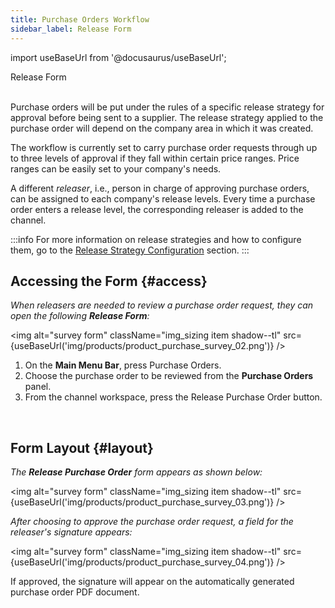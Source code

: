 ```yaml
---
title: Purchase Orders Workflow
sidebar_label: Release Form
---
```


import useBaseUrl from '@docusaurus/useBaseUrl'; 

<span className="hero__title">Release Form</span>
<br/>
<br/>


Purchase orders will be put under the rules of a specific release strategy for approval before being sent to a supplier. The release strategy applied to the purchase order will depend on the company area in which it was created.

The workflow is currently set to carry purchase order requests through up to three levels of approval if they fall within certain price ranges. Price ranges can be easily set to your company's needs.

A different _releaser_, i.e., person in charge of approving purchase orders, can be assigned to each company's release levels. Every time a purchase order enters a release level, the corresponding releaser is added to the channel.

:::info
For more information on release strategies and how to configure them, go to the [Release Strategy Configuration](/docs/products/purchase_order_product/release-strategy) section.
:::

## Accessing the Form {#access}

<div className="alert alert--secondary">

_When releasers are needed to review a purchase order request, they can open the following **Release Form**:_

<img alt="survey form" className="img_sizing item shadow--tl" src={useBaseUrl('img/products/product_purchase_survey_02.png')} />
<br/>

<div className="margin-left--xl">

1. On the **Main Menu Bar**, press <span className="badge badge--primary">Purchase Orders</span>.
2. Choose the purchase order to be reviewed from the **Purchase Orders** panel.
3. From the channel workspace, press the <span className="badge badge--success">Release Purchase Order</span> button.

</div>

</div>
<br/>

## Form Layout {#layout}

<div className="alert alert--secondary">

_The **Release Purchase Order** form appears as shown below:_

<img alt="survey form" className="img_sizing item shadow--tl" src={useBaseUrl('img/products/product_purchase_survey_03.png')} />
<br/>

_After choosing to approve the purchase order request, a field for the releaser's signature appears:_

<img alt="survey form" className="img_sizing item shadow--tl" src={useBaseUrl('img/products/product_purchase_survey_04.png')} />
<br/>

If approved, the signature will appear on the automatically generated purchase order PDF document.

</div>
<br/>